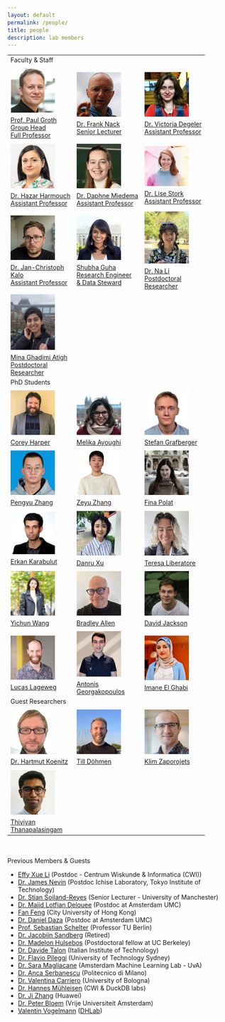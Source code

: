 ```yaml
---
layout: default
permalink: /people/
title: people
description: lab members
---
```


<div class="post-content clearfix">

<table style="border: none; background: none; margin-top: 0;">
    <tr style="border: none; background: none;">
        <td colspan="3" style="border: none; background: none;">
        Faculty & Staff
        </td>
    </tr>
    <tr style="border: none; background: none;">
        <td style="border: none; background: none;">
            <img style="padding-top: 5px; padding-bottom: 5px; width: 100px" src="../assets/people/groth.png"/><br>
            <a class="caption" href="http://pgroth.com">Prof. Paul Groth <br>  Group Head <br> Full Professor </a>
        </td>
        <td style="border: none; background: none;">
            <img style="padding-top: 5px; padding-bottom: 5px; width: 100px
            " src="../assets/people/nack.png"/><br>
            <a class="caption" href="https://fnack.wordpress.com/about/">Dr. Frank Nack <br> Senior Lecturer </a>
        </td>
        <td style="border: none; background: none;">
            <img style="padding-top: 5px; padding-bottom: 5px; width: 100px" src="../assets/people/viktoriya.jpg"/><br>
        <a class="caption" href="https://vdegeler.com">Dr. Victoria Degeler  <br> Assistant Professor</a>
        </td>
    </tr>
    <tr style="border: none; background: none;"> 
        <td style="border: none; background: none;">
            <img style="padding-top: 5px; padding-bottom: 5px; width: 100px" src="../assets/people/hazar.jpg"/><br>
        <a class="caption" href="https://hazourahh.github.io/">Dr. Hazar Harmouch <br> Assistant Professor</a>
        </td>
        <td style="border: none; background: none;">
            <img style="padding-top: 5px; padding-bottom: 5px; width: 100px" src="../assets/people/daphne.jpg"/><br>
        <a class="caption" href="https://daphnemiedema.nl/">Dr. Daphne Miedema <br> Assistant Professor</a>
        </td>
        <td style="border: none; background: none;">
            <img style="padding-top: 5px; padding-bottom: 5px; width: 100px" src="../assets/people/lise.png"/><br>
        <a class="caption" href="https://lisestork.github.io/">Dr. Lise Stork <br> Assistant Professor</a>
        </td>
    </tr>
    <tr style="border: none; background: none;">
        <td style="border: none; background: none;">
            <img style="padding-top: 5px; padding-bottom: 5px; width: 100px" src="../assets/people/jckalo.jpg"/><br>
        <a class="caption" href="https://www.linkedin.com/in/jan-christoph-kalo-560283aa/">Dr. Jan-Christoph <br> Kalo  <br> Assistant Professor</a>
        </td>
         <td style="border: none; background: none;">
            <img style="padding-top: 5px; padding-bottom: 5px; width: 100px" src="../assets/people/shubha.jpeg"/><br>
            <a class="caption" href="https://www.linkedin.com/in/shubhaguha/">Shubha Guha <br> Research Engineer <br> & Data Steward </a>
        </td>
         <td style="border: none; background: none;">
            <img style="padding-top: 5px; padding-bottom: 5px; width: 100px" src="../assets/people/nali.jpg"/><br>
            <a class="caption" href="https://nali001.github.io/aboutme/">Dr. Na Li <br> Postdoctoral <br> Researcher </a>
        </td>
    </tr>
    <tr style="border: none; background: none;">
        <td style="border: none; background: none;">
            <img style="padding-top: 5px; padding-bottom: 5px; width: 100px" src="../assets/people/mina.jpg"/><br>
             <a class="caption" href="https://minaghadimi.github.io/">Mina Ghadimi Atigh <br> Postdoctoral <br> Researcher</a>
        </td>
    </tr>
    <tr style="border: none; background: none;">
        <td colspan="3" style="border: none; background: none;">
        PhD Students
        </td>
    </tr>
    <tr style="border: none; background: none;">
     <td style="border: none; background: none;">
            <img style="padding-top: 5px; padding-bottom: 5px; width: 100px;
        height: auto;" src="../assets/people/corey.jpg"/><br>
        <a class="caption" href="https://twitter.com/chrpr">Corey Harper</a>
        </td>
        <td style="border: none; background: none;">
            <img style="padding-top: 5px; padding-bottom: 5px; width: 100px;
        height: auto;" src="../assets/people/melika.jpg"/><br>
        <a class="caption" href="https://melika.xyz/">Melika Ayoughi</a>
        </td>
        <td style="border: none; background: none;">
            <img style="padding-top: 5px; padding-bottom: 5px; width: 100px;
        height: auto;" src="../assets/people/stefan.jpg"/><br>
        <a class="caption" href="https://stefan-grafberger.com/">Stefan Grafberger</a>
        </td>
    </tr>
    <tr style="border: none; background: none;">
        <td style="border: none; background: none;">
            <img style="padding-top: 5px; padding-bottom: 5px; width: 100px;
            height: auto;" src="../assets/people/pengyu.jpg"/><br>
            <a class="caption" href="https://pengyu-zhang.github.io/">Pengyu Zhang</a>
        </td>
        <td style="border: none; background: none;">
            <img style="padding-top: 5px; padding-bottom: 5px; width: 100px;
            height: auto;" src="../assets/people/zeyu.png"/><br>
            <a class="caption" href="https://jantory.github.io/">Zeyu Zhang</a>
        </td>
        <td style="border: none; background: none;">
            <img style="padding-top: 5px; padding-bottom: 5px; width: 100px;
            height: auto;" src="../assets/people/fina.png"/><br>
            <a class="caption" href="https://www.linkedin.com/in/finapolat/ ">Fina Polat</a>
        </td>
    </tr>
    <tr style="border: none; background: none;">
        <td style="border: none; background: none;">
            <img style="padding-top: 5px; padding-bottom: 5px; width: 100px;
            height: auto;" src="../assets/people/erkan.jpeg"/><br>
            <a class="caption" href="https://erkankarabulut.github.io/">Erkan Karabulut</a>
        </td>
        <td style="border: none; background: none;">
            <img style="padding-top: 5px; padding-bottom: 5px; width: 100px;
            height: 100px;" src="../assets/people/danru.jpg"/><br>
            <a class="caption" href="https://danrux.github.io/">Danru Xu</a>
        </td>
         <td style="border: none; background: none;">
            <img style="padding-top: 5px; padding-bottom: 5px; width: 100px;
            height: 100px;" src="../assets/people/teresa.jpeg"/><br>
            <a class="caption" href="https://www.linkedin.com/in/teresa-liberatore-306755231/">Teresa Liberatore</a>
        </td>
    </tr>
    <tr style="border: none; background: none;">
        <td style="border: none; background: none;">
            <img style="padding-top: 5px; padding-bottom: 5px; width: 100px; 
            height: 100px;" src="../assets/people/yichun.png"/><br>
            <a class="caption" href="https://www.linkedin.com/in/yichun-wang-astrid/">Yichun Wang</a>
        </td>
        <td style="border: none; background: none;">
            <img style="padding-top: 5px; padding-bottom: 5px; width: 100px;
            height: auto;" src="../assets/people/brad.jpg"/><br>
            <a class="caption" href="https://www.bradleypallen.org" >Bradley Allen</a>
        </td>
         <td style="border: none; background: none;">
            <img style="padding-top: 5px; padding-bottom: 5px; width: 100px;
        height: 100px;" src="../assets/people/david.jpg"/><br>
             <a class="caption" href="https://davidjackson99.github.io/">David Jackson</a>
        </td>
    </tr>
    <tr style="border: none; background: none;">
        <td style="border: none; background: none;">
            <img style="padding-top: 5px; padding-bottom: 5px; width: 100px" src="../assets/people/lucas.jpg"/><br>
             <a class="caption" href="https://www.linkedin.com/in/lucas-lageweg-5022ba19b/">Lucas Lageweg</a>
        </td>
         <td style="border: none; background: none;">
            <img style="padding-top: 5px; padding-bottom: 5px; width: 100px" src="../assets/people/antonis.png"/><br>
             <a class="caption" href="https://www.linkedin.com/in/antonis-georgakopoulos-401925190">Antonis <br> Georgakopoulos</a>
        </td>
          <td style="border: none; background: none;">
            <img style="padding-top: 5px; padding-bottom: 5px; width: 100px" src="../assets/people/imane.jpg"/><br>
             <a class="caption" href="https://imaneelghabi.github.io">Imane El Ghabi</a>
        </td>
    </tr>
    <tr style="border: none; background: none;">
        <td colspan="3" style="border: none; background: none;">
        Guest Researchers
        </td>
    </tr>
    <tr style="border: none; background: none;">
         <td style="border: none; background: none;">
            <img style="padding-top: 5px; padding-bottom: 5px; width: 100px;
            height: auto;" src="../assets/people/hartmut.jpg"/><br>
            <a class="caption" href="http://hartmutkoenitz.com">Dr. Hartmut Koenitz</a>
        </td>
        <td style="border: none; background: none;">
            <img style="padding-top: 5px; padding-bottom: 5px; width: 100px;
            height: auto;" src="../assets/people/till.jpg"/><br>
            <a class="caption" href="https://tdoehmen.github.io" >Till Döhmen</a>
        </td>
        <td style="border: none; background: none;">
            <img style="padding-top: 5px; padding-bottom: 5px; width: 100px;
            height: auto;" src="../assets/people/klim.jpg"/><br>
            <a class="caption" href="https://klimzaporojets.github.io/ ">Klim Zaporojets</a>
        </td>
    </tr>
    <tr style="border: none; background: none;">
        <td style="border: none; background: none;">
            <img style="padding-top: 5px; padding-bottom: 5px; width: 100px;
        height: auto;" src="../assets/people/thiviyan.png"/><br>
        <a class="caption" href="https://thiviyansingam.com">Thiviyan <br> Thanapalasingam</a>
        </td>
    </tr>
</table>

</div>

<br>
<br>
 Previous Members & Guests
<ul>
<li><a  href="https://effyli.github.io">Effy Xue Li</a> (Postdoc - Centrum Wiskunde & Informatica (CWI)) </li>
<li><a href="https://www.linkedin.com/in/james-nevin-4b844b153/">Dr. James Nevin</a> (Postdoc Ichise Laboratory, Tokyo Institute of Technology)</li>
<li><a href="http://soiland-reyes.com/stian/about/">Dr. Stian Soiland-Reyes</a> (Senior Lecturer - University of Manchester)</li> 
<li><a href="https://bit.ly/MajidLotfianDelouee">Dr. Majid Lotfian Delouee</a> (Postdoc at Amsterdam UMC)</li>
<li><a href="https://www.linkedin.com/in/fan-feng-473b9120b/">Fan Feng</a> (City University of Hong Kong)</li>
<li><a href="https://dfdazac.github.io">Dr. Daniel Daza</a> (Postdoc at Amsterdam UMC)</li>
<li><a href="https://ssc.io">Prof. Sebastian Schelter</a> (Professor TU Berlin)</li>
<li><a href="https://www.uva.nl/profiel/s/a/j.a.c.sandberg/j.a.c.sandberg.html">Dr. Jacobijn Sandberg</a> (Retired) </li>
<li><a href="https://madelonhulsebos.github.io">Dr. Madelon Hulsebos</a> (Postdoctoral fellow at UC Berkeley) </li>
<li><a href="https://davidetalon.github.io/" >Dr. Davide Talon</a> (Italian Institute of Technology) </li>
<li><a href="https://profiles.uts.edu.au/SalvatoreFlavio.Pileggi" >Dr. Flavio Pileggi</a> (University of Technology Sydney) </li>
<li><a href="https://saramagliacane.github.io">Dr. Sara Magliacane</a> (Amsterdam Machine Learning Lab - UvA)</li>
<li><a href="http://www.ancaserbanescu.com/about/">Dr. Anca Serbanescu</a> (Politecnico di Milano)</li>
<li><a href="https://twitter.com/vale_carriero">Dr. Valentina Carriero</a> (University of Bologna)</li>
<li><a href="https://hannes.muehleisen.org">Dr. Hannes Mühleisen</a> (CWI & DuckDB labs)</li>
<li><a href="http://jizhang.pro">Dr. Ji Zhang</a> (Huawei) </li>
<li><a href="http://www.peterbloem.nl">Dr. Peter Bloem</a> (Vrije Universiteit Amsterdam) </li>
<li><a href="https://www.linkedin.com/in/valentin-vogelmann-a77b03198/">Valentin Vogelmann</a> (<a href="https://dhlab.nl">DHLab</a>)</li>
</ul>
